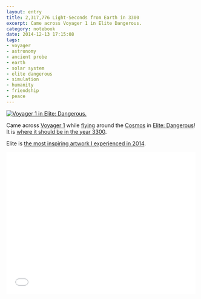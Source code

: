 ```yaml
--- 
layout: entry
title: 2,317,776 Light-Seconds from Earth in 3300
excerpt: Came across Voyager 1 in Elite Dangerous.
category: notebook
date: 2014-12-13 17:15:08
tags: 
- voyager
- astronomy
- ancient probe
- earth
- solar system
- elite dangerous
- simulation
- humanity
- friendship
- peace
---
```

<a href="/images/voyager-ed-0256.jpg"><img src="/images/voyager-ed-0256.jpg" alt="Voyager 1 in Elite: Dangerous." style="margin-bottom:0;"></a>

Came across [Voyager 1](https://en.wikipedia.org/wiki/Voyager_1) while [flying](http://hypertexthero.com/logbook/2014/09/experience-flying-spaceship/ "The Experience of Flying in a Spaceship.") around the [Cosmos](http://hypertexthero.com/logbook/2014/03/cosmos/ "Cosmos. Carl Sagan is holding a photo of the plaque attached to Voyager.") in [Elite: Dangerous](http://www.elitedangerous.com/ "Elite: Dangerous website.")! It is [where it should be in the year 3300](https://www.reddit.com/r/EliteDangerous/comments/2owop5/this_is_the_secret_that_was_in_the_changelog/cmr8tuf "Reddit commenters do the math.").

Elite is [the most inspiring artwork I experienced in 2014](http://hypertexthero.com/logbook/2014/07/elite-dangerous-education/ "Elite: Dangerous Education.").

<iframe src="//player.vimeo.com/video/114420827?color=ccccccc" width="500" height="375" frameborder="0" webkitallowfullscreen mozallowfullscreen allowfullscreen></iframe> 